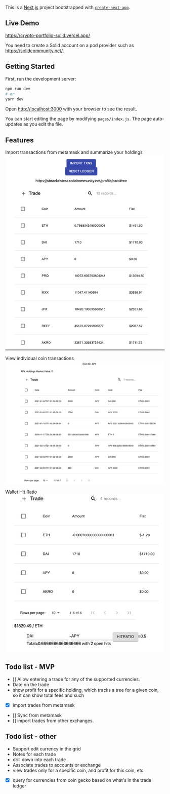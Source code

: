 This is a [Next.js](https://nextjs.org/) project bootstrapped
with [`create-next-app`](https://github.com/vercel/next.js/tree/canary/packages/create-next-app).

## Live Demo
https://crypto-portfolio-solid.vercel.app/

You need to create a Solid account on a pod provider such as https://solidcommunity.net/.

## Getting Started

First, run the development server:

```bash
npm run dev
# or
yarn dev
```

Open [http://localhost:3000](http://localhost:3000) with your browser to see the result.

You can start editing the page by modifying `pages/index.js`. The page auto-updates as you edit the file.


## Features
Import transactions from metamask and summarize your holdings
![wallet](https://github.com/abigpotostew/crypto-portfolio-solid/blob/main/docs/sync-metamask-wallet.png?raw=true)

View individual coin transactions
![coin](https://github.com/abigpotostew/crypto-portfolio-solid/blob/main/docs/one-coin-page.png?raw=true)

Wallet Hit Ratio
![hit ratio](https://github.com/abigpotostew/crypto-portfolio-solid/blob/main/docs/summary-and-hit-ratio.png?raw=true)

## Todo list - MVP

* [] Allow entering a trade for any of the supported currencies.
* Date on the trade
* show profit for a specific holding, which tracks a tree for a given coin, so it can show total fees and such
* [x] import trades from metamask
* [] Sync from metamask
* [] import trades from other exchanges.

## Todo list - other

* Support edit currency in the grid
* Notes for each trade
* drill down into each trade
* Associate trades to accounts or exchange
* view trades only for a specific coin, and profit for this coin, etc
* [x] query for currencies from coin gecko based on what's in the trade ledger
